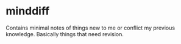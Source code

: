 # minddiff
Contains minimal notes of things new to me or conflict my previous knowledge. Basically things that need revision.
